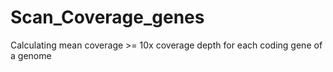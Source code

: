 # Scan_Coverage_genes
Calculating mean coverage >= 10x coverage depth for each coding gene of a genome
